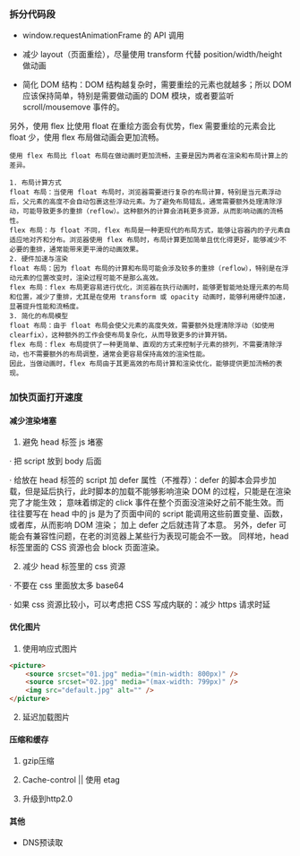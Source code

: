 ### 拆分代码段

-   window.requestAnimationFrame 的 API 调用

-   减少 layout（页面重绘），尽量使用 transform 代替 position/width/height 做动画

-   简化 DOM 结构：DOM 结构越复杂时，需要重绘的元素也就越多；所以 DOM 应该保持简单，特别是需要做动画的 DOM 模块，或者要监听 scroll/mousemove 事件的。

另外，使用 flex 比使用 float 在重绘方面会有优势，flex 需要重绘的元素会比 float 少，使用 flex 布局做动画会更加流畅。

```
使用 flex 布局比 float 布局在做动画时更加流畅，主要是因为两者在渲染和布局计算上的差异。

1. 布局计算方式
float 布局：当使用 float 布局时，浏览器需要进行复杂的布局计算，特别是当元素浮动后，父元素的高度不会自动包裹这些浮动元素。为了避免布局错乱，通常需要额外处理清除浮动，可能导致更多的重排（reflow）。这种额外的计算会消耗更多资源，从而影响动画的流畅性。
flex 布局：与 float 不同，flex 布局是一种更现代的布局方式，能够让容器内的子元素自适应地对齐和分布。浏览器使用 flex 布局时，布局计算更加简单且优化得更好，能够减少不必要的重排，通常能带来更平滑的动画效果。
2. 硬件加速与渲染
float 布局：因为 float 布局的计算和布局可能会涉及较多的重排（reflow），特别是在浮动元素的位置改变时，渲染过程可能不是那么高效。
flex 布局：flex 布局更容易进行优化，浏览器在执行动画时，能够更智能地处理元素的布局和位置，减少了重排，尤其是在使用 transform 或 opacity 动画时，能够利用硬件加速，显著提升性能和流畅度。
3. 简化的布局模型
float 布局：由于 float 布局会使父元素的高度失效，需要额外处理清除浮动（如使用 clearfix），这种额外的工作会使布局复杂化，从而导致更多的计算开销。
flex 布局：flex 布局提供了一种更简单、直观的方式来控制子元素的排列，不需要清除浮动，也不需要额外的布局调整，通常会更容易保持高效的渲染性能。
因此，当做动画时，flex 布局由于其更高效的布局计算和渲染优化，能够提供更加流畅的表现。
```

### 加快页面打开速度

#### 减少渲染堵塞

1. 避免 head 标签 js 堵塞

· 把 script 放到 body 后面

· 给放在 head 标签的 script 加 defer 属性（不推荐）：defer 的脚本会异步加载，但是延后执行，此时脚本的加载不能够影响渲染 DOM 的过程，只能是在渲染完了才能生效；
意味着绑定的 click 事件在整个页面没渲染好之前不能生效。而往往要写在 head 中的 js 是为了页面中间的 script 能调用这些前置变量、函数，或者库，从而影响 DOM 渲染；
加上 defer 之后就违背了本意。
另外，defer 可能会有兼容性问题，在老的浏览器上某些行为表现可能会不一致。
同样地，head 标签里面的 CSS 资源也会 block 页面渲染。

2. 减少 head 标签里的 css 资源

· 不要在 css 里面放太多 base64

· 如果 css 资源比较小，可以考虑把 CSS 写成内联的：减少 https 请求时延

#### 优化图片

1. 使用响应式图片

```html
<picture>
    <source srcset="01.jpg" media="(min-width: 800px)" />
    <source srcset="02.jpg" media="(max-width: 799px)" />
    <img src="default.jpg" alt="" />
</picture>
```

2. 延迟加载图片

#### 压缩和缓存

1. gzip压缩

2. Cache-control || 使用 etag

3. 升级到http2.0

#### 其他

- DNS预读取